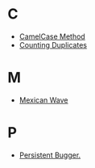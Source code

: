 # C
- [CamelCase Method](camelcase-method)
- [Counting Duplicates](counting-duplicates)
# M
- [Mexican Wave](mexican-wave)
# P
- [Persistent Bugger.](persistent-bugger)
